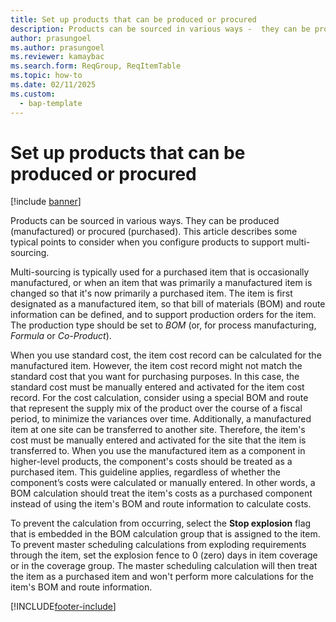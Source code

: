 ```yaml
---
title: Set up products that can be produced or procured
description: Products can be sourced in various ways -  they can be produced (manufactured) or procured (purchased). Learn about what to consider when multi-sourcing.
author: prasungoel
ms.author: prasungoel
ms.reviewer: kamaybac
ms.search.form: ReqGroup, ReqItemTable
ms.topic: how-to
ms.date: 02/11/2025
ms.custom: 
  - bap-template
---
```


# Set up products that can be produced or procured

[!include [banner](../includes/banner.md)]

Products can be sourced in various ways. They can be produced (manufactured) or procured (purchased). This article describes some typical points to consider when you configure products to support multi-sourcing.

Multi-sourcing is typically used for a purchased item that is occasionally manufactured, or when an item that was primarily a manufactured item is changed so that it's now primarily a purchased item. The item is first designated as a manufactured item, so that bill of materials (BOM) and route information can be defined, and to support production orders for the item. The production type should be set to *BOM* (or, for process manufacturing, *Formula* or *Co-Product*).

When you use standard cost, the item cost record can be calculated for the manufactured item. However, the item cost record might not match the standard cost that you want for purchasing purposes. In this case, the standard cost must be manually entered and activated for the item cost record. For the cost calculation, consider using a special BOM and route that represent the supply mix of the product over the course of a fiscal period, to minimize the variances over time. Additionally, a manufactured item at one site can be transferred to another site. Therefore, the item's cost must be manually entered and activated for the site that the item is transferred to. When you use the manufactured item as a component in higher-level products, the component's costs should be treated as a purchased item. This guideline applies, regardless of whether the component’s costs were calculated or manually entered. In other words, a BOM calculation should treat the item's costs as a purchased component instead of using the item's BOM and route information to calculate costs.

To prevent the calculation from occurring, select the **Stop explosion** flag that is embedded in the BOM calculation group that is assigned to the item. To prevent master scheduling calculations from exploding requirements through the item, set the explosion fence to 0 (zero) days in item coverage or in the coverage group. The master scheduling calculation will then treat the item as a purchased item and won't perform more calculations for the item's BOM and route information.

[!INCLUDE[footer-include](../../includes/footer-banner.md)]
